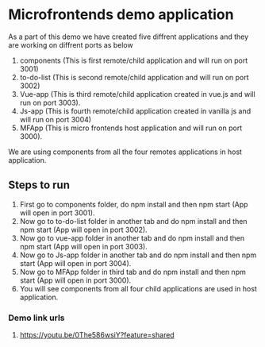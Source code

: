 # Microfrontends demo application
As a part of this demo we have created five diffrent applications and they are working on diffrent ports as below
1. components (This is first remote/child application and will run on port 3001)
2. to-do-list (This is second remote/child application and will run on port 3002)
3. Vue-app (This is third remote/child application created in vue.js and will run on port 3003).
4. Js-app (This is fourth remote/child application created in vanilla js and will run on port 3004)
5. MFApp (This is micro frontends host application and will run on port 3000).

We are using components from all the four remotes applications in host application.

## Steps to run
1. First go to components folder, do npm install and then npm start (App will open in port 3001).
2. Now go to to-do-list folder in another tab and do npm install and then npm start (App will open in port 3002).
3. Now go to vue-app folder in another tab and do npm install and then npm start (App will open in port 3003).
4. Now go to Js-app folder in another tab and do npm install and then npm start (App will open in port 3004).
5. Now go to MFApp folder in third tab and do npm install and then npm start (App will open in port 3000).
6. You will see components from all four child applications are used in host application.

### Demo link urls
1. https://youtu.be/0The586wsiY?feature=shared
